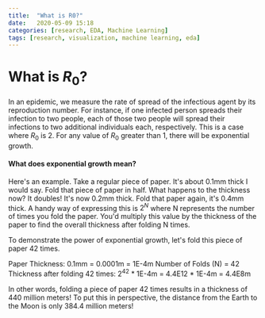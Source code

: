 ```yaml
---
title:  "What is R0?"
date:   2020-05-09 15:18
categories: [research, EDA, Machine Learning]
tags: [research, visualization, machine learning, eda]
---
```


# What is $R_0$?

In an epidemic, we measure the rate of spread of the infectious agent by its reproduction number. For instance, if one infected person spreads their infection to two people, each of those two people will spread their infections to two additional individuals each, respectively. This is a case where $R_0$ is 2. For any value of $R_0$ greater than 1, there will be exponential growth. 

#### What does exponential growth mean?

Here's an example. Take a regular piece of paper. It's about 0.1mm thick I would say. Fold that piece of paper in half. What happens to the thickness now? It doubles! It's now 0.2mm thick. Fold that paper again, it's 0.4mm thick. A handy way of expressing this is $2^N$ where N represents the number of times you fold the paper. You'd multiply this value by the thickness of the paper to find the overall thickness after folding N times. 

To demonstrate the power of exponential growth, let's fold this piece of paper 42 times. 

Paper Thickness: 0.1mm = 0.0001m = 1E-4m
Number of Folds (N) = 42
Thickness after folding 42 times: $2^42$ * 1E-4m = 4.4E12 * 1E-4m = 4.4E8m

In other words, folding a piece of paper 42 times results in a thickness of 440 million meters! To put this in perspective, the distance from the Earth to the Moon is only 384.4 million meters! 
